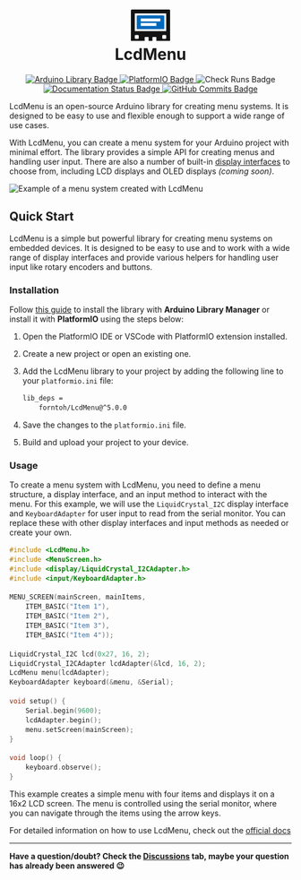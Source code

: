 <h1 align="center">
  <picture>
    <source srcset="docs/assets/logo-dark.png" media="(prefers-color-scheme: dark)">
    <img src="docs/assets/logo-light.png" alt="LcdMenu Logo" height="56">
  </picture></img><br>LcdMenu
  </h1>

<p align="center">
  <a href="https://www.ardu-badge.com/LcdMenu">
    <img src="https://www.ardu-badge.com/badge/LcdMenu.svg" alt="Arduino Library Badge"/>
  </a>
  <a href="https://registry.platformio.org/libraries/forntoh/LcdMenu">
    <img src="https://badges.registry.platformio.org/packages/forntoh/library/LcdMenu.svg" alt="PlatformIO Badge"/>
  </a>
  <img src="https://img.shields.io/github/check-runs/forntoh/LcdMenu/master?logo=githubactions&logoColor=%23ffffff" alt="Check Runs Badge"/>
  <a href="https://lcdmenu.forntoh.dev">
    <img src="https://img.shields.io/github/actions/workflow/status/forntoh/LcdMenu/docs.yml?label=docs&logo=google%20docs&logoColor=%23efefef" alt="Documentation Status Badge"/>
  </a>
  <a href="https://github.com/forntoh/LcdMenu/commits/master">
    <img src="https://img.shields.io/github/commits-since/forntoh/LcdMenu/latest?color=yellow&logo=semanticrelease" alt="GitHub Commits Badge"/>
  </a>
</p>

LcdMenu is an open-source Arduino library for creating menu systems. It is designed to be easy to use and flexible enough to support a wide range of use cases.

With LcdMenu, you can create a menu system for your Arduino project with minimal effort. The library provides a simple API for creating menus and handling user input. There are also a number of built-in [display interfaces](reference/api/display/index) to choose from, including LCD displays and OLED displays _(coming soon)_.

![Example of a menu system created with LcdMenu](https://i.imgur.com/nViET8b.gif)

## Quick Start

LcdMenu is a simple but powerful library for creating menu systems on embedded devices. It is designed to be easy to use and to work with a wide range of display interfaces and provide various helpers for handling user input like rotary encoders and buttons.

### Installation

Follow [this guide](https://www.ardu-badge.com/LcdMenu) to install the library with **Arduino Library Manager** or install it with **PlatformIO** using the steps below:

1. Open the PlatformIO IDE or VSCode with PlatformIO extension installed.

2. Create a new project or open an existing one.

3. Add the LcdMenu library to your project by adding the following line to your `platformio.ini` file:

   ```bash
   lib_deps =
       forntoh/LcdMenu@^5.0.0
   ```

4. Save the changes to the `platformio.ini` file.

5. Build and upload your project to your device.

### Usage

To create a menu system with LcdMenu, you need to define a menu structure, a display interface, and an input method to interact with the menu. For this example, we will use the `LiquidCrystal_I2C` display interface and `KeyboardAdapter` for user input to read from the serial monitor. You can replace these with other display interfaces and input methods as needed or create your own.

```cpp
#include <LcdMenu.h>
#include <MenuScreen.h>
#include <display/LiquidCrystal_I2CAdapter.h>
#include <input/KeyboardAdapter.h>

MENU_SCREEN(mainScreen, mainItems,
    ITEM_BASIC("Item 1"),
    ITEM_BASIC("Item 2"),
    ITEM_BASIC("Item 3"),
    ITEM_BASIC("Item 4"));

LiquidCrystal_I2C lcd(0x27, 16, 2);
LiquidCrystal_I2CAdapter lcdAdapter(&lcd, 16, 2);
LcdMenu menu(lcdAdapter);
KeyboardAdapter keyboard(&menu, &Serial);

void setup() {
    Serial.begin(9600);
    lcdAdapter.begin();
    menu.setScreen(mainScreen);
}

void loop() {
    keyboard.observe();
}
```

This example creates a simple menu with four items and displays it on a 16x2 LCD screen.
The menu is controlled using the serial monitor, where you can navigate through the items using the arrow keys.

For detailed information on how to use LcdMenu, check out the [official docs](https://lcdmen.forntoh.dev)

---

**Have a question/doubt? Check the [Discussions](https://github.com/forntoh/LcdMenu/discussions) tab, maybe your question has already been answered 😉**
